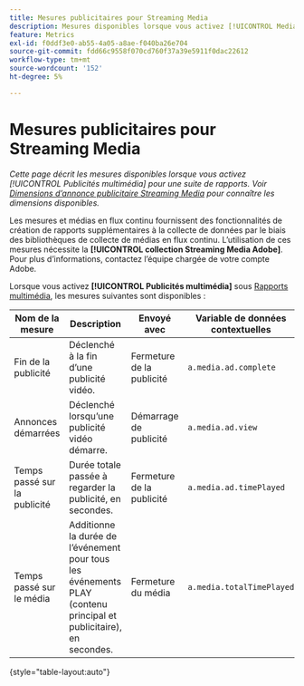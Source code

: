 ```yaml
---
title: Mesures publicitaires pour Streaming Media
description: Mesures disponibles lorsque vous activez [!UICONTROL Media Ads] pour une suite de rapports.
feature: Metrics
exl-id: f0ddf3e0-ab55-4a05-a8ae-f040ba26e704
source-git-commit: fdd66c9558f070cd760f37a39e5911f0dac22612
workflow-type: tm+mt
source-wordcount: '152'
ht-degree: 5%

---
```


# Mesures publicitaires pour Streaming Media

*Cette page décrit les mesures disponibles lorsque vous activez [!UICONTROL Publicités multimédia] pour une suite de rapports. Voir [Dimensions d’annonce publicitaire Streaming Media](../dimensions/sm-ads.md) pour connaître les dimensions disponibles.*

Les mesures et médias en flux continu fournissent des fonctionnalités de création de rapports supplémentaires à la collecte de données par le biais des bibliothèques de collecte de médias en flux continu. L’utilisation de ces mesures nécessite la **[!UICONTROL collection Streaming Media Adobe]**. Pour plus d’informations, contactez l’équipe chargée de votre compte Adobe.

Lorsque vous activez **[!UICONTROL Publicités multimédia]** sous [Rapports multimédia](/help/admin/admin/c-manage-report-suites/c-edit-report-suites/media-management.md), les mesures suivantes sont disponibles :

| Nom de la mesure | Description | Envoyé avec | Variable de données contextuelles |
| --- | --- | --- | --- |
| Fin de la publicité | Déclenché à la fin d’une publicité vidéo. | Fermeture de la publicité | `a.media.ad.complete` |
| Annonces démarrées | Déclenché lorsqu’une publicité vidéo démarre. | Démarrage de publicité | `a.media.ad.view` |
| Temps passé sur la publicité | Durée totale passée à regarder la publicité, en secondes. | Fermeture de la publicité | `a.media.ad.timePlayed` |
| Temps passé sur le média | Additionne la durée de l’événement pour tous les événements PLAY (contenu principal et publicitaire), en secondes. | Fermeture du média | `a.media.totalTimePlayed` |

{style="table-layout:auto"}

